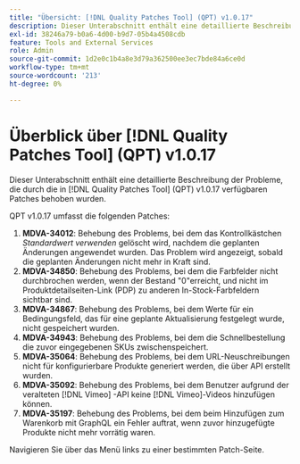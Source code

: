```yaml
---
title: "Übersicht: [!DNL Quality Patches Tool] (QPT) v1.0.17"
description: Dieser Unterabschnitt enthält eine detaillierte Beschreibung der Probleme, die durch die in [!DNL Quality Patches Tool]  (QPT) v1.0.17 verfügbaren Patches behoben wurden.
exl-id: 38246a79-b0a6-4d00-b9d7-05b4a4508cdb
feature: Tools and External Services
role: Admin
source-git-commit: 1d2e0c1b4a8e3d79a362500ee3ec7bde84a6ce0d
workflow-type: tm+mt
source-wordcount: '213'
ht-degree: 0%

---
```


# Überblick über [!DNL Quality Patches Tool] (QPT) v1.0.17

Dieser Unterabschnitt enthält eine detaillierte Beschreibung der Probleme, die durch die in [!DNL Quality Patches Tool] (QPT) v1.0.17 verfügbaren Patches behoben wurden.

QPT v1.0.17 umfasst die folgenden Patches:

1. **MDVA-34012**: Behebung des Problems, bei dem das Kontrollkästchen *Standardwert verwenden* gelöscht wird, nachdem die geplanten Änderungen angewendet wurden. Das Problem wird angezeigt, sobald die geplanten Änderungen nicht mehr in Kraft sind.
1. **MDVA-34850**: Behebung des Problems, bei dem die Farbfelder nicht durchbrochen werden, wenn der Bestand &quot;0&quot;erreicht, und nicht im Produktdetailseiten-Link (PDP) zu anderen In-Stock-Farbfeldern sichtbar sind.
1. **MDVA-34867**: Behebung des Problems, bei dem Werte für ein Bedingungsfeld, das für eine geplante Aktualisierung festgelegt wurde, nicht gespeichert wurden.
1. **MDVA-34943**: Behebung des Problems, bei dem die Schnellbestellung die zuvor eingegebenen SKUs zwischenspeichert.
1. **MDVA-35064**: Behebung des Problems, bei dem URL-Neuschreibungen nicht für konfigurierbare Produkte generiert werden, die über API erstellt wurden.
1. **MDVA-35092**: Behebung des Problems, bei dem Benutzer aufgrund der veralteten [!DNL Vimeo] -API keine [!DNL Vimeo]-Videos hinzufügen können.
1. **MDVA-35197**: Behebung des Problems, bei dem beim Hinzufügen zum Warenkorb mit GraphQL ein Fehler auftrat, wenn zuvor hinzugefügte Produkte nicht mehr vorrätig waren.

Navigieren Sie über das Menü links zu einer bestimmten Patch-Seite.
